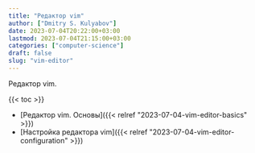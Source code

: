 ```yaml
---
title: "Редактор vim"
author: ["Dmitry S. Kulyabov"]
date: 2023-07-04T20:22:00+03:00
lastmod: 2023-07-04T21:15:00+03:00
categories: ["computer-science"]
draft: false
slug: "vim-editor"
---
```


Редактор vim.

<!--more-->

{{< toc >}}

-   [Редактор vim. Основы]({{< relref "2023-07-04-vim-editor-basics" >}})
-   [Настройка редактора vim]({{< relref "2023-07-04-vim-editor-configuration" >}})
